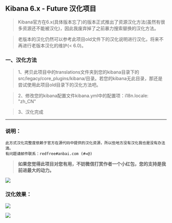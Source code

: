 ## **Kibana 6.x - Future 汉化项目**

> Kibana官方在6.x(具体版本忘了)的版本正式推出了资源汉化方法(虽然有很多资源还不能被汉化)，因此我废弃掉了之前暴力搜索替换的汉化方法。

> 老版本的汉化仍然可以参考此项目old文件下的汉化说明进行汉化，将来不再进行老版本汉化的维护(< 6.0)。

### 一、汉化方法

> 1、拷贝此项目中的translations文件夹到您的kibana目录下的src/legacy/core_plugins/kibana/目录。若您的kibana无此目录，那还是尝试使用此项目old目录下的汉化方法吧。

> 2、修改您的kibana配置文件kibana.yml中的配置项：i18n.locale: "zh_CN"

> 3、汉化完成

---

### 说明：

```
此方式汉化完整度依赖于官方在源代码中提供的汉化资源，所以些地方没有汉化我也是没有办法滴。
有问题请邮件联系：redfree#anbai.com (#=@)
```

> **如果您觉得此项目对您有用，不妨微信打赏作者一个小红包，您的支持是我前进最大的动力。**

![](https://github.com/anbai-inc/Kibana_Hanization/blob/master/images/wechat.png)


### 汉化效果：

![](https://github.com/anbai-inc/Kibana_Hanization/blob/master/images/kibana.png)

![](https://github.com/anbai-inc/Kibana_Hanization/blob/master/images/discover.png)
